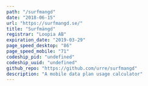 ```yaml
---
path: "/surfmangd"
date: "2018-06-15"
url: "https://surfmangd.se/"
title: "Surfmängd"
registrar: "Loopia AB"
expiration_date: "2019-03-29"
page_speed_desktop: "86"
page_speed_mobile: "71"
codeship_pid: "undefined"
codeship_uuid: "undefined"
github_repo: "https://github.com/urre/surfmangd"
description: "A mobile data plan usage calculator"
---
```


